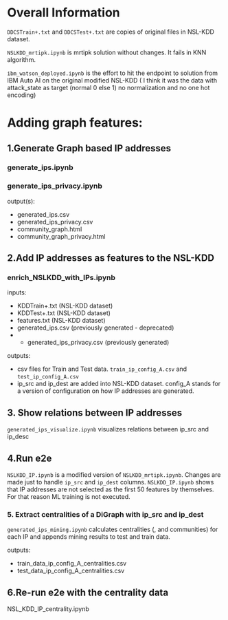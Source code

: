 # Overall Information

`DDCSTrain+.txt` and `DDCSTest+.txt` are copies of original files in NSL-KDD dataset.

`NSLKDD_mrtipk.ipynb` is mrtipk solution without changes. It fails in KNN algorithm.


`ibm_watson_deployed.ipynb` is the effort to hit the endpoint to solution from IBM Auto AI on the original modified NSL-KDD ( I think it was the data with attack_state as target (normal 0 else 1) no normalization and no  one hot encoding)

#  Adding graph features:

## 1.Generate Graph based IP addresses
### generate_ips.ipynb
### generate_ips_privacy.ipynb

output(s):
* generated_ips.csv
* generated_ips_privacy.csv
* community_graph.html
* community_graph_privacy.html

## 2.Add IP addresses as features to the NSL-KDD
### enrich_NSLKDD_with_IPs.ipynb 

inputs:

* KDDTrain+.txt (NSL-KDD dataset)
* KDDTest+.txt (NSL-KDD dataset)
* features.txt (NSL-KDD dataset)
* generated_ips.csv (previously generated - deprecated)
* * generated_ips_privacy.csv (previously generated)

outputs:
* csv files for Train and Test data. `train_ip_config_A.csv` and `test_ip_config_A.csv`
* ip_src and ip_dest are added into NSL-KDD dataset.
config_A stands for a version of configuration on how IP addresses are generated.

## 3. Show relations between IP addresses 
`generated_ips_visualize.ipynb` visualizes relations between ip_src and ip_desc 

## 4.Run e2e 
`NSLKDD_IP.ipynb` is a modified version of `NSLKDD_mrtipk.ipynb`. Changes are made just to handle `ip_src` and `ip_dest` columns.
`NSLKDD_IP.ipynb` shows that IP addresses are not selected as the first 50 features by themselves.
For that reason ML training is not executed.



### 5. Extract centralities of a DiGraph with ip_src and ip_dest
`generated_ips_mining.ipynb` calculates centralities (, and communities) for each IP and appends mining results to test and train data.

outputs:
* train_data_ip_config_A_centralities.csv
* test_data_ip_config_A_centralities.csv

## 6.Re-run e2e with the centrality data

NSL_KDD_IP_centrality.ipynb